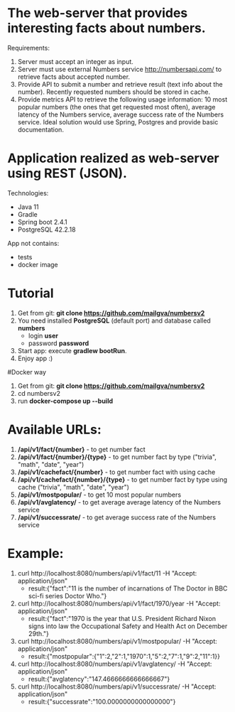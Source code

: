 # The web-server that provides interesting facts about numbers.
Requirements:
1. Server must accept an integer as input.
2. Server must use external Numbers service http://numbersapi.com/ to retrieve facts about accepted number.
3. Provide API to submit a number and retrieve result (text info about the number). Recently requested numbers should be stored in cache.
4. Provide metrics API to retrieve the following usage information: 10 most popular numbers (the ones that get requested most often), average latency of the Numbers service, average success rate of the Numbers service.
   Ideal solution would use Spring, Postgres and provide basic documentation.

# Application realized as web-server using REST (JSON). 
Technologies:
- Java 11
- Gradle  
- Spring boot 2.4.1
- PostgreSQL 42.2.18

App not contains:
- tests
- docker image

# Tutorial
1. Get from git: **git clone https://github.com/mailgva/numbersv2**
2. You need installed **PostgreSQL** (default port) and database called **numbers**
   - login **user**
   - password **password**
3. Start app: execute  **gradlew bootRun**.  
4. Enjoy app :)

#Docker way
1. Get from git: **git clone https://github.com/mailgva/numbersv2**
2. cd numbersv2
3. run **docker-compose up --build**

# Available URLs:
1. **/api/v1/fact/{number}** - to get number fact 
2. **/api/v1/fact/{number}/{type}** - to get number fact by type ("trivia", "math", "date", "year")
3. **/api/v1/cachefact/{number}** - to get number fact with using cache
4. **/api/v1/cachefact/{number}/{type}** - to get number fact by type using cache ("trivia", "math", "date", "year")
5. **/api/v1/mostpopular/** - to get 10 most popular numbers
6. **/api/v1/avglatency/** - to get average average latency of the Numbers service
7. **/api/v1/successrate/** - to get average success rate of the Numbers service

# Example:
1. curl http://localhost:8080/numbers/api/v1/fact/11 -H "Accept: application/json"
	* result:{"fact":"11 is the number of incarnations of The Doctor in BBC sci-fi series Doctor Who."}
2. curl http://localhost:8080/numbers/api/v1/fact/1970/year -H "Accept: application/json"
	* result:{"fact":"1970 is the year that U.S. President Richard Nixon signs into law the Occupational Safety and Health Act on December 29th."}
3. curl http://localhost:8080/numbers/api/v1/mostpopular/ -H "Accept: application/json"
	* result:{"mostpopular":{"1":2,"2":1,"1970":1,"5":2,"7":1,"9":2,"11":1}}
4. curl http://localhost:8080/numbers/api/v1/avglatency/ -H "Accept: application/json"
	* result:{"avglatency":"147.4666666666666667"}
5. curl http://localhost:8080/numbers/api/v1/successrate/ -H "Accept: application/json"
	* result:{"successrate":"100.0000000000000000"}
